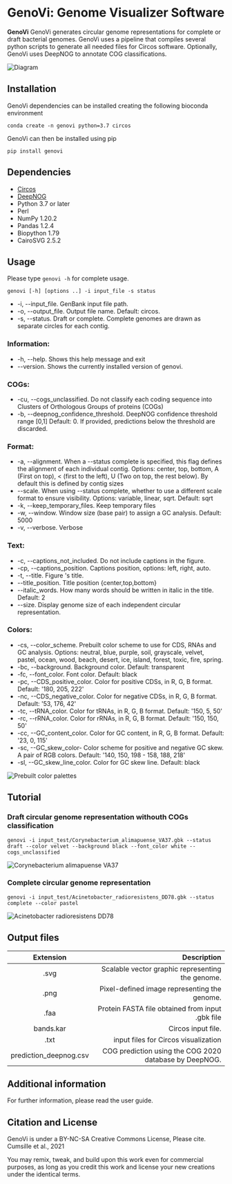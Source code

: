 # GenoVi: Genome Visualizer Software

**GenoVi** GenoVi generates circular genome representations for complete or draft bacterial genomes. GenoVi uses a pipeline that compiles several python scripts to generate all needed files for Circos software. Optionally, GenoVi uses DeepNOG to annotate COG classifications.

![Diagram](Figures/Diagram.png "Diagram")

## Installation

GenoVi dependencies can be installed creating the following bioconda environment

```
conda create -n genovi python=3.7 circos 
```

GenoVi can then be installed using pip

```
pip install genovi 
```

 
## Dependencies
* [Circos](http://www.circos.ca/software/ "Circos")
* [DeepNOG](https://github.com/univieCUBE/deepnog "DeepNOG")
* Python 3.7 or later
* Perl
* NumPy 1.20.2
* Pandas 1.2.4 
* Biopython 1.79
* CairoSVG 2.5.2 

## Usage

Please type `genovi -h` for complete usage. 

```
genovi [-h] [options ..] -i input_file -s status
```

* -i, --input_file. GenBank input file path.
* -o, --output_file.  Output file name. Default: circos.
* -s, --status. Draft or complete. Complete genomes are drawn as separate circles for each contig.

### Information:
* -h, --help. Shows this help message and exit
* --version. Shows the currently installed version of genovi.

### COGs:
* -cu, --cogs_unclassified. Do not classify each coding sequence into Clusters of Orthologous Groups of proteins (COGs)
* -b, --deepnog_confidence_threshold. DeepNOG confidence threshold range [0,1] Default: 0. If provided, predictions below the threshold are discarded.

### Format:
* -a, --alignment. When a --status complete is specified, this flag defines the alignment of each individual contig. Options: center, top, bottom, A (First on top), < (first to the left), U (Two on top, the rest below). By default this is defined by contig sizes
* --scale. When using --status complete, whether to use a different scale format to ensure visibility. Options: variable, linear, sqrt. Default: sqrt
* -k, --keep_temporary_files. Keep temporary files
* -w, --window. Window size (base pair) to assign a GC analysis. Default: 5000
* -v, --verbose. Verbose

### Text:
* -c, --captions_not_included.  Do not include captions in the figure.
* -cp, --captions_position. Captions position, options: left, right, auto.
* -t, --title. Figure 's title.
* --title_position. Title position {center,top,bottom}
* --italic_words. How many words should be written in italic in the title. Default: 2
* --size. Display genome size of each independent circular representation.

### Colors:
* -cs, --color_scheme. Prebuilt color scheme to use for CDS, RNAs and GC analysis. Options: neutral, blue, purple, soil, grayscale, velvet, pastel, ocean, wood, beach, desert, ice, island, forest, toxic, fire, spring.
* -bc, --background. Background color. Default: transparent
* -fc, --font_color. Font color. Default: black
* -pc, --CDS_positive_color. Color for positive CDSs, in R, G, B format. Default: '180, 205, 222'
* -nc, --CDS_negative_color. Color for negative CDSs, in R, G, B format. Default: '53, 176, 42'
* -tc, --tRNA_color. Color for tRNAs, in R, G, B format. Default: '150, 5, 50'
* -rc, --rRNA_color. Color for rRNAs, in R, G, B format. Default: '150, 150, 50'
* -cc, --GC_content_color. Color for GC content, in R, G, B format. Default: '23, 0, 115'
* -sc, --GC_skew_color- Color scheme for positive and negative GC skew. A pair of RGB colors. Default: '140, 150, 198 - 158, 188, 218'
* -sl, --GC_skew_line_color. Color for GC skew line. Default: black

![Prebuilt color palettes](Figures/Palettes.png "Prebuilt color palettes")


## Tutorial

### Draft circular genome representation withouth COGs classification
```
genovi -i input_test/Corynebacterium_alimapuense_VA37.gbk --status draft --color velvet --background black --font_color white --cogs_unclassified
```
![Corynebacterium alimapuense VA37](output_test/Corynebacterium_alimapuense_VA37-no_cogs.svg "Corynebacterium_alimapuense_VA37")

### Complete circular genome representation
```
genovi -i input_test/Acinetobacter_radioresistens_DD78.gbk --status complete --color pastel
```
![Acinetobacter radioresistens DD78](output_test/Acinetobacter_radioresistens_DD78.svg "Acinetobacter_radioresistens_DD78")


## Output files 
| Extension| Description|
| :-------------: |-------------:|
| .svg     |Scalable vector graphic representing the genome.|
| .png     |Pixel-defined image representing the genome.|
| .faa     |Protein FASTA file obtained from input .gbk file|
| bands.kar      | Circos input file.|
| .txt | input files for Circos visualization|
| prediction_deepnog.csv | COG prediction using the COG 2020 database by DeepNOG.|

## Additional information
For further information, please read the user guide. 

## Citation and License

GenoVi is under a BY-NC-SA Creative Commons License, Please cite.
Cumsille et al., 2021 

You may remix, tweak, and build upon this work even for commercial purposes, as long as you credit this work and license your new creations under the identical terms. 
